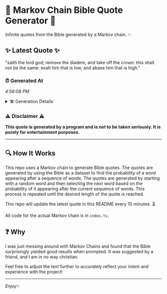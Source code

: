 # 📖 Markov Chain Bible Quote Generator 📖

Infinite quotes from the Bible generated by a Markov chain. ✨

## ✨ Latest Quote ✨
"saith the lord god; remove the diadem, and take off the crown: this shall not be the same: exalt him that is low, and abase him that is high."

### ⏰ Generated At
*4:56:08 PM*

<details>
    <summary>🛠️ Generation Details</summary>
    <p>
        <strong>🌱 Seed:</strong> saith<br>
        <strong>🔄 Iterations:</strong> 28<br>
        <strong>📜 Context History:</strong><br>[ saith ]: the<br>[ saith, the ]: lord<br>[ saith, the, lord ]: god;<br>[ saith, the, lord, god; ]: remove<br>[ saith, the, lord, god;, remove ]: the<br>[ saith, the, lord, god;, remove, the ]: diadem,<br>[ the, lord, god;, remove, the, diadem, ]: and<br>[ lord, god;, remove, the, diadem,, and ]: take<br>[ god;, remove, the, diadem,, and, take ]: off<br>[ remove, the, diadem,, and, take, off ]: the<br>[ the, diadem,, and, take, off, the ]: crown:<br>[ diadem,, and, take, off, the, crown: ]: this<br>[ and, take, off, the, crown:, this ]: shall<br>[ take, off, the, crown:, this, shall ]: not<br>[ off, the, crown:, this, shall, not ]: be<br>[ the, crown:, this, shall, not, be ]: the<br>[ crown:, this, shall, not, be, the ]: same:<br>[ this, shall, not, be, the, same: ]: exalt<br>[ shall, not, be, the, same:, exalt ]: him<br>[ not, be, the, same:, exalt, him ]: that<br>[ be, the, same:, exalt, him, that ]: is<br>[ the, same:, exalt, him, that, is ]: low,<br>[ same:, exalt, him, that, is, low, ]: and<br>[ exalt, him, that, is, low,, and ]: abase<br>[ him, that, is, low,, and, abase ]: him<br>[ that, is, low,, and, abase, him ]: that<br>[ is, low,, and, abase, him, that ]: is<br>[ low,, and, abase, him, that, is ]: high.<br>
    </p>
</details>

### ⚠️ Disclaimer ⚠️
**This quote is generated by a program and is not to be taken seriously. It is purely for entertainment purposes.**

---

## 🔍 How It Works

This repo uses a Markov chain to generate Bible quotes. The quotes are generated by using the Bible as a dataset to find the probability of a word appearing after a sequence of words. The quotes are generated by starting with a random word and then selecting the next word based on the probability of it appearing after the current sequence of words. This process is repeated until the desired length of the quote is reached.

This repo will update the latest quote in this README every 10 minutes. ⏳

All code for the actual Markov chain is in `index.ts`.

## ❓ Why

I was just messing around with Markov Chains and found that the Bible surprisingly yielded good results when prompted. 
It was suggested by a friend, and I am in no way christian.

Feel free to adjust the text further to accurately reflect your intent and experience with the project!

---

*Enjoy*✨
